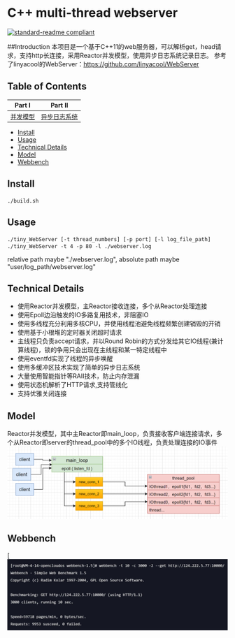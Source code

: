 # C++ multi-thread webserver

[![standard-readme compliant](https://img.shields.io/badge/readme%20style-standard-brightgreen.svg?style=flat-square)](https://github.com/RichardLitt/standard-readme)  

##Introduction
本项目是一个基于C++11的web服务器，可以解析get，head请求，支持http长连接，采用Reactor并发模型，使用异步日志系统记录日志。
参考了linyacool的WebServer：https://github.com/linyacool/WebServer

## Table of Contents

| Part Ⅰ | Part Ⅱ |
| :--------: | :---------: |
| [并发模型](https://github.com/UraraO/tiny_WebServer/tree/main/doc/concurrency_frame.md)|[异步日志系统](https://github.com/UraraO/tiny_WebServer/tree/main/doc/Log_system.md)|

- [Install](#install)
- [Usage](#usage)
- [Technical Details](#technical-details)
- [Model](#model)
- [Webbench](#webbench)

## Install
	./build.sh

## Usage
	./tiny_WebServer [-t thread_numbers] [-p port] [-l log_file_path]
	./tiny_WebServer -t 4 -p 80 -l ./webserver.log
relative path maybe "./webserver.log", absolute path maybe "user/log_path/webserver.log"

## Technical Details
- 使用Reactor并发模型，主Reactor接收连接，多个从Reactor处理连接
- 使用Epoll边沿触发的IO多路复用技术，非阻塞IO
- 使用多线程充分利用多核CPU，并使用线程池避免线程频繁创建销毁的开销
- 使用基于小根堆的定时器关闭超时请求
- 主线程只负责accept请求，并以Round Robin的方式分发给其它IO线程(兼计算线程)，锁的争用只会出现在主线程和某一特定线程中
- 使用eventfd实现了线程的异步唤醒
- 使用多缓冲区技术实现了简单的异步日志系统
- 大量使用智能指针等RAII技术，防止内存泄漏
- 使用状态机解析了HTTP请求,支持管线化
- 支持优雅关闭连接

## Model
Reactor并发模型，其中主Reactor即main_loop，负责接收客户端连接请求，多个从Reactor即server的thread_pool中的多个IO线程，负责处理连接的IO事件
![并发模型](https://github.com/UraraO/tiny_webserver/blob/main/doc/concurrency_frame.jpg)

## Webbench
[![压力测试结果](https://github.com/UraraO/tiny_webserver/blob/main/doc/webbench_result.jpg)

